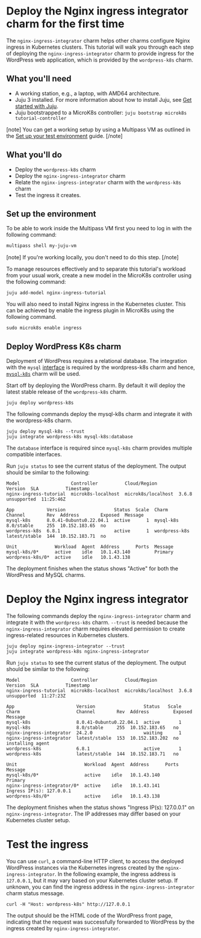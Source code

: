 <!-- vale Canonical.007-Headings-sentence-case = NO -->
# Deploy the Nginx ingress integrator charm for the first time
<!-- vale Canonical.007-Headings-sentence-case = YES -->

The `nginx-ingress-integrator` charm helps other charms configure Nginx
ingress in Kubernetes clusters. This tutorial will walk you through each
step of deploying the `nginx-ingress-integrator` charm to provide 
ingress for the WordPress web application, which is provided by the
`wordpress-k8s` charm.

## What you'll need
- A working station, e.g., a laptop, with AMD64 architecture.
- Juju 3 installed. For more information about how to install Juju, see [Get started with Juju](https://canonical-juju.readthedocs-hosted.com/en/3.6/user/tutorial/).
- Juju bootstrapped to a MicroK8s controller: `juju bootstrap microk8s tutorial-controller`

[note]
You can get a working setup by using a Multipass VM as outlined in the [Set up your test environment](https://canonical-juju.readthedocs-hosted.com/en/latest/user/howto/manage-your-deployment/manage-your-deployment-environment/#set-things-up) guide.
[/note]

## What you'll do

- Deploy the `wordpress-k8s` charm
- Deploy the `nginx-ingress-integrator` charm
- Relate the `nginx-ingress-integrator` charm with the `wordpress-k8s` charm
- Test the ingress it creates.

## Set up the environment

To be able to work inside the Multipass VM first you need to log in with the following command:

```bash
multipass shell my-juju-vm
```

[note]
If you're working locally, you don't need to do this step.
[/note]

To manage resources effectively and to separate this tutorial's workload from
your usual work, create a new model in the MicroK8s controller using the following command:


```
juju add-model nginx-ingress-tutorial
```

You will also need to install Nginx ingress in the Kubernetes cluster.
This can be achieved by enable the ingress plugin in MicroK8s using the
following command.

```
sudo microk8s enable ingress
```

<!-- vale Canonical.007-Headings-sentence-case = NO -->
## Deploy WordPress K8s charm
<!-- vale Canonical.007-Headings-sentence-case = YES -->

Deployment of WordPress requires a relational database. The integration with the
`mysql` [interface](https://juju.is/docs/sdk/integration) is required by the wordpress-k8s
charm and hence, [`mysql-k8s`](https://charmhub.io/mysql-k8s) charm will be used.

Start off by deploying the WordPress charm. By default it will deploy the latest stable release of
the `wordpress-k8s` charm.

```
juju deploy wordpress-k8s
```

The following commands deploy the mysql-k8s charm and integrate it with the wordpress-k8s charm.

```
juju deploy mysql-k8s --trust
juju integrate wordpress-k8s mysql-k8s:database
```
The `database` interface is required since `mysql-k8s` charm provides multiple compatible interfaces.

Run `juju status` to see the current status of the deployment. The output should be similar to the following:

```
Model                   Controller          Cloud/Region        Version  SLA          Timestamp
nginx-ingress-tutorial  microk8s-localhost  microk8s/localhost  3.6.8    unsupported  11:25:46Z

App            Version                  Status  Scale  Charm          Channel        Rev  Address        Exposed  Message
mysql-k8s      8.0.41-0ubuntu0.22.04.1  active      1  mysql-k8s      8.0/stable     255  10.152.183.65  no       
wordpress-k8s  6.8.1                    active      1  wordpress-k8s  latest/stable  144  10.152.183.71  no       

Unit              Workload  Agent  Address      Ports  Message
mysql-k8s/0*      active    idle   10.1.43.140         Primary
wordpress-k8s/0*  active    idle   10.1.43.138         
```

The deployment finishes when the status shows "Active" for both the WordPress and MySQL charms.

<!-- vale Canonical.007-Headings-sentence-case = NO -->
# Deploy the Nginx ingress integrator
<!-- vale Canonical.007-Headings-sentence-case = YES -->

The following commands deploy the `nginx-ingress-integrator` charm and
integrate it with the `wordpress-k8s` charm. `--trust` is needed because
the `nginx-ingress-integrator` charm requires elevated permission to 
create ingress-related resources in Kubernetes clusters.

```
juju deploy nginx-ingress-integrator --trust
juju integrate wordpress-k8s nginx-ingress-integrator
```

Run `juju status` to see the current status of the deployment. The 
output should be similar to the following:

```
Model                   Controller          Cloud/Region        Version  SLA          Timestamp
nginx-ingress-tutorial  microk8s-localhost  microk8s/localhost  3.6.8    unsupported  11:27:23Z

App                       Version                  Status   Scale  Charm                     Channel        Rev  Address         Exposed  Message
mysql-k8s                 8.0.41-0ubuntu0.22.04.1  active       1  mysql-k8s                 8.0/stable     255  10.152.183.65   no       
nginx-ingress-integrator  24.2.0                   waiting      1  nginx-ingress-integrator  latest/stable  153  10.152.183.202  no       installing agent
wordpress-k8s             6.8.1                    active       1  wordpress-k8s             latest/stable  144  10.152.183.71   no       

Unit                         Workload  Agent  Address      Ports  Message
mysql-k8s/0*                 active    idle   10.1.43.140         Primary
nginx-ingress-integrator/0*  active    idle   10.1.43.141         Ingress IP(s): 127.0.0.1
wordpress-k8s/0*             active    idle   10.1.43.138         
```

The deployment finishes when the status shows
"Ingress IP(s): 127.0.0.1" on `nginx-ingress-integrator`. The IP 
addresses may differ based on your Kubernetes cluster setup.

# Test the ingress

You can use `curl`, a command-line HTTP client, to access the deployed 
WordPress instances via the Kubernetes ingress created by the 
`nginx-ingress-integrator`. In the following example, the ingress 
address is `127.0.0.1`, but it may vary based on your Kubernetes cluster
setup. If unknown, you can find the ingress address in the 
`nginx-ingress-integrator` charm status message.

```
curl -H "Host: wordpress-k8s" http://127.0.0.1
```

The output should be the HTML code of the WordPress front page, 
indicating that the request was successfully forwarded to WordPress by
the ingress created by `nginx-ingress-integrator`.
